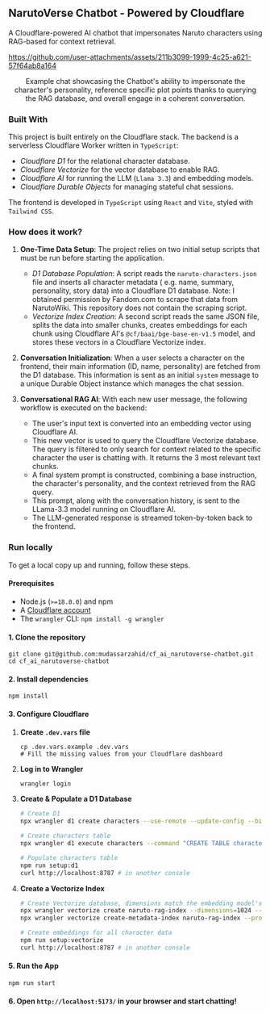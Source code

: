 ## NarutoVerse Chatbot - Powered by Cloudflare
A Cloudflare-powered AI chatbot that impersonates Naruto characters using RAG-based for context retrieval.

https://github.com/user-attachments/assets/211b3099-1999-4c25-a621-57f64ab8a164
<p align="center">Example chat showcasing the Chatbot's ability to impersonate the character's personality, reference specific plot points
thanks to querying the RAG database, and overall engage in a coherent conversation.</p>

### Built With

This project is built entirely on the Cloudflare stack. The backend is a serverless Cloudflare Worker written
in `TypeScript`:

* _Cloudflare D1_ for the relational character database.
* _Cloudflare Vectorize_ for the vector database to enable RAG.
* _Cloudflare AI_ for running the LLM (`Llama 3.3`) and embedding models.
* _Cloudflare Durable Objects_ for managing stateful chat sessions.

The frontend is developed in `TypeScript` using `React` and `Vite`, styled with `Tailwind CSS`.

### How does it work?

1. **One-Time Data Setup**:
   The project relies on two initial setup scripts that must be run before starting the application.
    * _D1 Database Population_: A script reads the `naruto-characters.json` file and inserts all character metadata (
      e.g. name, summary, personality, story data) into a Cloudflare D1 database. Note: I obtained permission by
      Fandom.com to scrape that data from NarutoWiki. This repository does not contain the scraping script.
    * _Vectorize Index Creation_: A second script reads the same JSON file, splits the data into smaller chunks,
      creates embeddings for each chunk using Cloudflare AI's `@cf/baai/bge-base-en-v1.5` model, and stores these
      vectors in a Cloudflare Vectorize index.

2. **Conversation Initialization**:
   When a user selects a character on the frontend, their main information (ID, name, personality) are fetched from the
   D1 database. This information is sent as an initial `system` message to a unique Durable Object instance which manages
   the chat session.

3. **Conversational RAG AI**:
   With each new user message, the following workflow is executed on the backend:

    * The user's input text is converted into an embedding vector using Cloudflare AI.
    * This new vector is used to query the Cloudflare Vectorize database. The query is filtered to only search for
      context related to the specific character the user is chatting with. It returns the 3 most relevant text chunks.
    * A final system prompt is constructed, combining a base instruction, the character's personality, and the
      context retrieved from the RAG query.
    * This prompt, along with the conversation history, is sent to the LLama-3.3 model running on Cloudflare AI.
    * The LLM-generated response is streamed token-by-token back to the frontend.

### Run locally

To get a local copy up and running, follow these steps.

#### Prerequisites

* Node.js (`>=18.0.0`) and npm
* A [Cloudflare account](https://dash.cloudflare.com/)
* The `wrangler` CLI: `npm install -g wrangler`

#### 1. Clone the repository

```shell
git clone git@github.com:mudassarzahid/cf_ai_narutoverse-chatbot.git
cd cf_ai_narutoverse-chatbot
```

#### 2. Install dependencies

```shell
npm install
```

#### 3. Configure Cloudflare

1. **Create `.dev.vars` file**
   ```shell
   cp .dev.vars.example .dev.vars
   # Fill the missing values from your Cloudflare dashboard
   ```
   
2. **Log in to Wrangler**
   ```bash
   wrangler login
   ```
3. **Create & Populate a D1 Database**
   ```bash
   # Create D1
   npx wrangler d1 create characters --use-remote --update-config --binding DB
   
   # Create characters table
   npx wrangler d1 execute characters --command "CREATE TABLE characters (id INTEGER PRIMARY KEY, name TEXT, href TEXT, image_url TEXT, summary TEXT, personality TEXT, summarized_personality TEXT, data TEXT, data_length INTEGER);" --remote
   
   # Populate characters table
   npm run setup:d1
   curl http://localhost:8787 # in another console
   ```
4. **Create a Vectorize Index**
   ```bash
   # Create Vectorize database, dimensions match the embedding model's (specified in dev.vars)
   npx wrangler vectorize create naruto-rag-index --dimensions=1024 --metric=cosine --use-remote --update-config --binding VECTORIZE_INDEX
   npx wrangler vectorize create-metadata-index naruto-rag-index --property-name=characterId --type=number
   
   # Create embeddings for all character data
   npm run setup:vectorize
   curl http://localhost:8787 # in another console
   ```

#### 5. Run the App

```bash
npm run start
```

#### 6. Open `http://localhost:5173/` in your browser and start chatting\!
